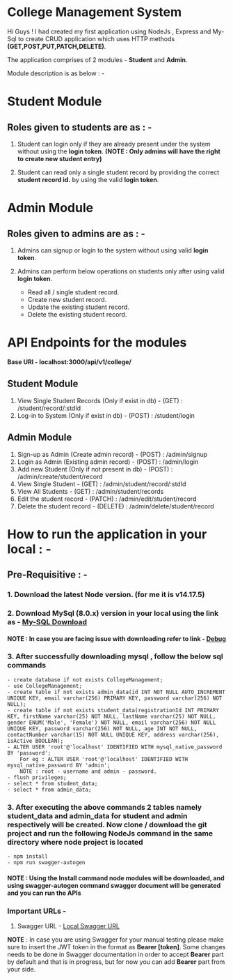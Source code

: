 # College Management System

Hi Guys ! I had created my first application using NodeJs , Express and My-Sql to create CRUD application which uses HTTP methods **(GET,POST,PUT,PATCH,DELETE)**.

The application comprises of 2 modules - **Student** and **Admin**.

Module description is as below : -

# Student Module

## Roles given to students are as : -

1. Student can login only if they are already present under the system without using the **login token**.
**(NOTE : Only admins will have the right to create new student entry)**

2. Student can read only a single student record by providing the correct **student record id.** by using the valid **login token**.

# Admin Module

## Roles given to admins are as : -

1. Admins can signup or login to the system without using valid **login token**.

2. Admins can perform below operations on students only after using valid **login token**.

    - Read all / single student record.
    - Create new student record.
    - Update the existing student record.
    - Delete the existing student record.

# API Endpoints for the modules

**Base URI - localhost:3000/api/v1/college/**

## Student Module

1. View Single Student Records (Only if exist in db) - (GET) : /student/record/:stdId
2. Log-in to System (Only if exist in db) - (POST) : /student/login

## Admin Module

1. Sign-up as Admin (Create admin record) - (POST) : /admin/signup
2. Login as Admin (Existing admin record) - (POST) : /admin/login
3. Add new Student (Only if not present in db) - (POST) : /admin/create/student/record
4. View Single Student - (GET) : /admin/student/record/:stdId
5. View All Students - (GET) : /admin/student/records
6. Edit the student record - (PATCH) : /admin/edit/student/record
7. Delete the student record - (DELETE) : /admin/delete/student/record

# How to run the application in your local : -

## Pre-Requisitive : -

### 1. Download the latest Node version. (for me it is v14.17.5)

### 2. Download MySql (8.0.x) version in your local using the link as - [My-SQL Download](https://dev.mysql.com/downloads/workbench/)

#### NOTE : In case you are facing issue with downloading refer to link - [Debug](https://www.youtube.com/watch?v=OM4aZJW_Ojs)

### 3. After successfully downloading mysql , follow the below sql commands

    - create database if not exists CollegeManagement;
    - use CollegeManagement;
    - create table if not exists admin_data(id INT NOT NULL AUTO_INCREMENT UNIQUE KEY, email varchar(256) PRIMARY KEY, password varchar(256) NOT NULL);
    - create table if not exists student_data(registrationId INT PRIMARY KEY, firstName varchar(25) NOT NULL, lastName varchar(25) NOT NULL, gender ENUM('Male', 'Female') NOT NULL, email varchar(256) NOT NULL UNIQUE KEY, password varchar(256) NOT NULL, age INT NOT NULL, contactNumber varchar(15) NOT NULL UNIQUE KEY, address varchar(256), isActive BOOLEAN);
    - ALTER USER 'root'@'localhost' IDENTIFIED WITH mysql_native_password BY 'password';
        For eg : ALTER USER 'root'@'localhost' IDENTIFIED WITH mysql_native_password BY 'admin';
        NOTE : root - username and admin - password.
    - flush privileges;
    - select * from student_data;
    - select * from admin_data;

### 3. After executing the above commands 2 tables namely student_data and admin_data for student and admin respectively will be created. Now clone / download the git project and run the following NodeJs command in the same directory where node project is located

    - npm install
    - npm run swagger-autogen

#### NOTE : Using the Install command node modules will be downloaded, and using swagger-autogen command swagger document will be generated and you can run the APIs

### Important URLs -

1. Swagger URL - [Local Swagger URL](http://localhost:3000/doc/#/)

**NOTE** : In case you are using Swagger for your manual testing please make sure to insert the JWT token in the format as
    **Bearer [token]**. Some changes needs to be done in Swagger documentation in order to accept **Bearer** part by default and that is in progress, but for now you can add **Bearer** part from your side.
